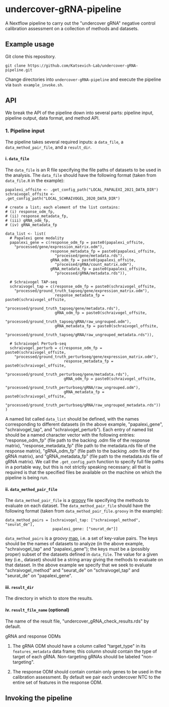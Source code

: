 # undercover-gRNA-pipeline

A Nextflow pipeline to carry out the "undercover gRNA" negative control calibration assessment on a collection of methods and datasets.

## Example usage

Git clone this repository.

```
git clone https://github.com/Katsevich-Lab/undercover-gRNA-pipeline.git
```

Change directories into `undercover-gRNA-pipeline` and execute the pipeline via `bash example_invoke.sh`.

## API

We break the API of the pipeline down into several parts: pipeline input, pipeline output, data format, and method API.

### 1. Pipeline input

The pipeline takes several required inputs: a `data_file`, a `data_method_pair_file`, and a `result_dir`.

#### i. `data_file`

The `data_file` is an R file specifying the file paths of datasets to be used in the analysis. The `data_file` should have the following format (taken from `data_file.R` in the example):

```
papalexi_offsite <- .get_config_path("LOCAL_PAPALEXI_2021_DATA_DIR")
schraivogel_offsite <- .get_config_path("LOCAL_SCHRAIVOGEL_2020_DATA_DIR")

# create a list; each element of the list contains:
# (i) response_odm_fp,
# (ii) response_metadata_fp,
# (iii) gRNA_odm_fp,
# (iv) gRNA_metadata_fp

data_list <- list(
  # Papalexi gene modality
  papalexi_gene = c(response_odm_fp = paste0(papalexi_offsite,
    "processed/gene/expression_matrix.odm"),
                    response_metadata_fp = paste0(papalexi_offsite,
                      "processed/gene/metadata.rds"),
                    gRNA_odm_fp = paste0(papalexi_offsite,
                      "processed/gRNA/count_matrix.odm"),
                    gRNA_metadata_fp = paste0(papalexi_offsite,
                      "processed/gRNA/metadata.rds")),

  # Schraivogel TAP-seq
  schraivogel_tap = c(response_odm_fp = paste0(schraivogel_offsite,
    "processed/ground_truth_tapseq/gene/expression_matrix.odm"),
                      response_metadata_fp = paste0(schraivogel_offsite,
                        "processed/ground_truth_tapseq/gene/metadata.rds"),
                      gRNA_odm_fp = paste0(schraivogel_offsite,
                        "processed/ground_truth_tapseq/gRNA/raw_ungrouped.odm"),
                      gRNA_metadata_fp = paste0(schraivogel_offsite,
                        "processed/ground_truth_tapseq/gRNA/raw_ungrouped_metadata.rds")),

  # Schraivogel Perturb-seq
  schraivogel_perturb = c(response_odm_fp = paste0(schraivogel_offsite,
    "processed/ground_truth_perturbseq/gene/expression_matrix.odm"),
                          response_metadata_fp = paste0(schraivogel_offsite,
                            "processed/ground_truth_perturbseq/gene/metadata.rds"),
                          gRNA_odm_fp = paste0(schraivogel_offsite,
                            "processed/ground_truth_perturbseq/gRNA/raw_ungrouped.odm"),
                          gRNA_metadata_fp = paste0(schraivogel_offsite,
                            "processed/ground_truth_perturbseq/gRNA/raw_ungrouped_metadata.rds"))
)
```

A named list called `data_list` should be defined, with the names corresponding to different datasets (in the above example, "papalexi_gene", "schraivogel_tap", and "schraivogel_perturb"). Each entry of named list should be a named character vector with the following entries: "response_odm_fp" (file path to the backing .odm file of the response matrix), "response_metadata_fp" (file path to the metadata.rds file of the response matrix), "gRNA_odm_fp" (file path to the backing .odm file of the gRNA matrix), and "gRNA_metadata_fp" (file path to the metadata.rds file of gRNA matrix). We call the `.get_config_path` function to specify full file paths in a portable way, but this is not strictly speaking necessary; all that is required is that the specified files be available on the machine on which the pipeline is being run.

#### ii. `data_method_pair_file`

The `data_method_pair_file` is a [groovy](https://groovy-lang.org/) file specifying the methods to evaluate on each dataset. The `data_method_pair_file` should have the following format (taken from `data_method_pair_file.groovy` in the example):

```
data_method_pairs = [schraivogel_tap: ["schraivogel_method", "seurat_de"],
                     papalexi_gene: ["seurat_de"]]
```

`data_method_pairs` is a groovy [map](https://www.tutorialspoint.com/groovy/groovy_maps.htm), i.e. a set of key-value pairs. The keys should be the names of datasets to analyze (in the above example, "schraivogel_tap" and "papalexi_gene"); the keys must be a (possibly proper) subset of the datasets defined in `data_file`. The value for a given key (i.e., dataset) should be a string array giving the methods to evaluate on that dataset. In the above example we specify that we seek to evaluate "schraivogel_method" and "seurat_de" on "schraivogel_tap" and "seurat_de" on "papalexi_gene".

#### iii. `result_dir`

The directory in which to store the results.

#### iv. `result_file_name` (optional)

The name of the result file, "undercover_gRNA_check_results.rds" by default.

gRNA and response ODMs

1. The gRNA ODM should have a column called "target_type" in its `features_metadata` data frame;
this column should contain the type of target of each gRNA. Non-targeting gRNAs should be
labeled "non-targeting".

2. The response ODM should contain contain only genes to be used in the calibration assessment. By default we pair each undercover NTC to the entire set of features in the response ODM.

## Invoking the pipeline
